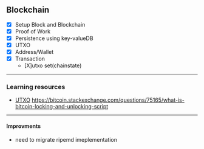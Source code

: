 ## Blockchain

- [X] Setup Block and Blockchain
- [X] Proof of Work
- [X] Persistence using key-valueDB
- [X] UTXO 
- [X] Address/Wallet
- [X] Transaction 
    - [X]utxo set(chainstate)

---
### Learning resources
 - [UTXO](https://www.clementinemoney.com/utxo/)
    https://bitcoin.stackexchange.com/questions/75165/what-is-bitcoin-locking-and-unlocking-script


---
#### Improvments
 - need to migrate ripemd imeplementation